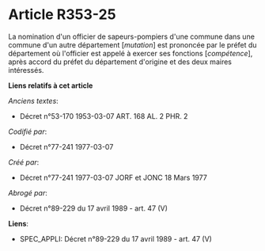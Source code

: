 # Article R353-25

La nomination d'un officier de sapeurs-pompiers d'une commune dans une commune d'un autre département [*mutation*] est
prononcée par le préfet du département où l'officier est appelé à exercer ses fonctions [*compétence*], après accord du
préfet du département d'origine et des deux maires intéressés.

**Liens relatifs à cet article**

_Anciens textes_:

  - Décret n°53-170 1953-03-07 ART. 168 AL. 2 PHR. 2

_Codifié par_:

  - Décret n°77-241 1977-03-07

_Créé par_:

  - Décret n°77-241 1977-03-07 JORF et JONC 18 Mars 1977

_Abrogé par_:

  - Décret n°89-229 du 17 avril 1989 - art. 47 (V)

**Liens**:

  - SPEC_APPLI: Décret n°89-229 du 17 avril 1989 - art. 47 (V)
